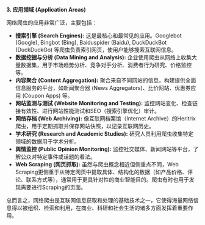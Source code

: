 
**3. 应用领域 (Application Areas)**

网络爬虫的应用非常广泛，主要包括：

*   **搜索引擎 (Search Engines):** 这是最核心和最常见的应用。Googlebot (Google), Bingbot (Bing), Baiduspider (Baidu), DuckDuckBot (DuckDuckGo) 等爬虫负责索引网页，使用户能够搜索互联网信息。
*   **数据挖掘与分析 (Data Mining and Analysis):** 企业使用爬虫从网络上收集大量数据集，用于市场趋势分析、竞争对手分析、消费者行为研究、价格监控等。
*   **内容聚合 (Content Aggregation):** 聚合来自不同网站的信息，构建提供全面信息服务的平台，如新闻聚合器 (News Aggregators)、比价网站、优惠券应用 (Coupon Apps) 等。
*   **网站监测与测试 (Website Monitoring and Testing):** 监控网站变化、检查链接有效性、进行网站性能测试和SEO（搜索引擎优化）审计。
*   **网络存档 (Web Archiving):** 像互联网档案馆（Internet Archive）的Heritrix爬虫，用于定期抓取并保存网站快照，以记录互联网历史。
*   **学术研究 (Research and Academic Studies):** 研究人员利用爬虫收集特定领域的数据用于学术分析。
*   **舆情监控 (Public Opinion Monitoring):** 监控社交媒体、新闻网站等平台，了解公众对特定事件或话题的看法。
*   **Web Scraping (网页抓取):** 虽然与爬虫概念相近但侧重点不同，Web Scraping更侧重于从特定网页中提取具体、结构化的数据（如产品价格、评论、联系方式等），通常用于更具针对性的商业智能目的。爬虫有时也用于发现需要进行Scraping的页面。

总而言之，网络爬虫是互联网信息获取和处理的基础技术之一，它使得海量网络信息得以被组织、检索和利用，在商业、科研和社会生活的诸多方面发挥着重要作用。